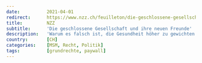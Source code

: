 ```yaml
---
date:          2021-04-01
redirect:      https://www.nzz.ch/feuilleton/die-geschlossene-gesellschaft-und-ihre-neuen-freunde-warum-es-falsch-ist-die-gesundheit-hoeher-zu-gewichten-als-die-menschenwuerde-ld.1609287
title:         NZZ
subtitle:      'Die geschlossene Gesellschaft und ihre neuen Freunde'
description:   'Warum es falsch ist, die Gesundheit höher zu gewichten als die Menschenwürde'
country:       [CH]
categories:    [MSM, Recht, Politik]
tags:          [grundrechte, paywall]
---
```

